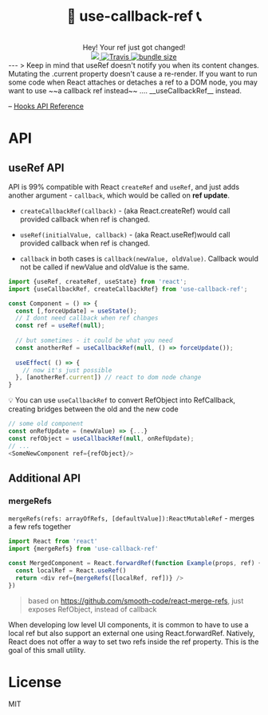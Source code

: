 <div align="center">
  <h1>🤙 use-callback-ref 📞</h1>
  <br/>
  Hey! Your ref just got changed!
  <br/>
    <a href="https://www.npmjs.com/package/kashe">
      <img src="https://img.shields.io/npm/v/use-callback-ref.svg?style=flat-square" />
    </a>
    <a href="https://travis-ci.org/theKashey/use-callback-ref">
       <img alt="Travis" src="https://img.shields.io/travis/theKashey/use-callback-ref/master.svg?style=flat-square">
    </a>
    <a href="https://bundlephobia.com/result?p=use-callback-ref">
      <img src="https://img.shields.io/bundlephobia/minzip/use-callback-ref.svg" alt="bundle size">
    </a> 
</div>
---
> Keep in mind that useRef doesn't notify you when its content changes.
Mutating the .current property doesn't cause a re-render.
If you want to run some code when React attaches or detaches a ref to a DOM node, 
you may want to use ~~a callback ref instead~~ .... __useCallbackRef__ instead.

– [Hooks API Reference](https://reactjs.org/docs/hooks-reference.html#useref)

# API
## useRef API
API is 99% compatible with React `createRef` and `useRef`, and just adds another argument - `callback`,
which would be called on __ref update__.

- `createCallbackRef(callback)` - (aka React.createRef) would call provided callback when ref is changed.
- `useRef(initialValue, callback)` - (aka React.useRef)would call provided callback when ref is changed.

- `callback` in both cases is `callback(newValue, oldValue)`. Callback would not be called if newValue and oldValue is the same.

```js
import {useRef, createRef, useState} from 'react';
import {useCallbackRef, createCallbackRef} from 'use-callback-ref';

const Component = () => {
  const [,forceUpdate] = useState();
  // I dont need callback when ref changes
  const ref = useRef(null); 
  
  // but sometimes - it could be what you need
  const anotherRef = useCallbackRef(null, () => forceUpdate());
  
  useEffect( () => {
    // now it's just possible
  }, [anotherRef.current]) // react to dom node change
}
```

💡 You can use `useCallbackRef` to convert RefObject into RefCallback, creating bridges between the old and the new code
```js
// some old component
const onRefUpdate = (newValue) => {...}
const refObject = useCallbackRef(null, onRefUpdate);
// ...
<SomeNewComponent ref={refObject}/>
```

## Additional API
### mergeRefs
`mergeRefs(refs: arrayOfRefs, [defaultValue]):ReactMutableRef` - merges a few refs together

```js
import React from 'react'
import {mergeRefs} from 'use-callback-ref'

const MergedComponent = React.forwardRef(function Example(props, ref) {
  const localRef = React.useRef()
  return <div ref={mergeRefs([localRef, ref])} />
})
```

> based on https://github.com/smooth-code/react-merge-refs, just exposes RefObject, instead of callback

When developing low level UI components, it is common to have to use a local ref but also support an external one using React.forwardRef. Natively, React does not offer a way to set two refs inside the ref property. This is the goal of this small utility.



# License
MIT
